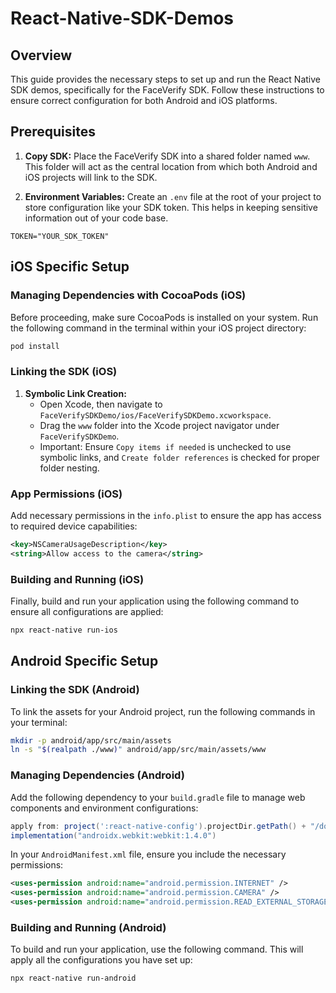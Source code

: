# React-Native-SDK-Demos

## Overview

This guide provides the necessary steps to set up and run the React Native SDK demos, specifically for the FaceVerify SDK. Follow these instructions to ensure correct configuration for both Android and iOS platforms.

## Prerequisites

1. **Copy SDK:** Place the FaceVerify SDK into a shared folder named `www`. This folder will act as the central location from which both Android and iOS projects will link to the SDK.

2. **Environment Variables:** Create an `.env` file at the root of your project to store configuration like your SDK token. This helps in keeping sensitive information out of your code base.

```plaintext
TOKEN="YOUR_SDK_TOKEN"
```

## iOS Specific Setup

### Managing Dependencies with CocoaPods (iOS)

Before proceeding, make sure CocoaPods is installed on your system. Run the following command in the terminal within your iOS project directory:

```bash
pod install
```

### Linking the SDK (iOS)

1. **Symbolic Link Creation:**
   - Open Xcode, then navigate to `FaceVerifySDKDemo/ios/FaceVerifySDKDemo.xcworkspace`.
   - Drag the `www` folder into the Xcode project navigator under `FaceVerifySDKDemo`.
   - Important: Ensure `Copy items if needed` is unchecked to use symbolic links, and `Create folder references` is checked for proper folder nesting.

### App Permissions (iOS)

Add necessary permissions in the `info.plist` to ensure the app has access to required device capabilities:

```xml
<key>NSCameraUsageDescription</key>
<string>Allow access to the camera</string>
```

### Building and Running (iOS)

Finally, build and run your application using the following command to ensure all configurations are applied:

```bash
npx react-native run-ios
```

## Android Specific Setup

### Linking the SDK (Android)

To link the assets for your Android project, run the following commands in your terminal:

```bash
mkdir -p android/app/src/main/assets
ln -s "$(realpath ./www)" android/app/src/main/assets/www
```

### Managing Dependencies (Android)

Add the following dependency to your `build.gradle` file to manage web components and environment configurations:

```gradle
apply from: project(':react-native-config').projectDir.getPath() + "/dotenv.gradle"
implementation("androidx.webkit:webkit:1.4.0")
```

In your `AndroidManifest.xml` file, ensure you include the necessary permissions:

```xml
<uses-permission android:name="android.permission.INTERNET" />
<uses-permission android:name="android.permission.CAMERA" />
<uses-permission android:name="android.permission.READ_EXTERNAL_STORAGE" />
```

### Building and Running (Android)

To build and run your application, use the following command. This will apply all the configurations you have set up:

```bash
npx react-native run-android
```

